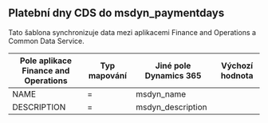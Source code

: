 ## <a name="payment-days-cds-to-msdyn_paymentdays"></a>Platební dny CDS do msdyn_paymentdays

Tato šablona synchronizuje data mezi aplikacemi Finance and Operations a Common Data Service.

Pole aplikace Finance and Operations | Typ mapování | Jiné pole Dynamics 365 | Výchozí hodnota
---|---|---|---
NAME | = | msdyn_name | 
DESCRIPTION | = | msdyn_description | 
